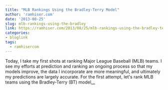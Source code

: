 ```yaml
---
title: "MLB Rankings Using the Bradley-Terry Model"
author: 'ramhiser.com'
date: '2013-08-25'
slug: mlb-rankings-using-the-bradley
link: https://ramhiser.com/2013/08/25/mlb-rankings-using-the-bradley-terry-model/
categories:
- bloglink
tags:
  - ramhisercom
---
```


Today, I take my first shots at ranking Major League Baseball (MLB) teams. I see my efforts at prediction and ranking an ongoing process so that my models improve, the data I incorporate are more meaningful, and ultimately my predictions are largely accurate. For the first attempt, let's rank MLB teams using the Bradley-Terry (BT) model[... <i class="fas fa-external-link-alt"></i>](https://ramhiser.com/2013/08/25/mlb-rankings-using-the-bradley-terry-model/)

